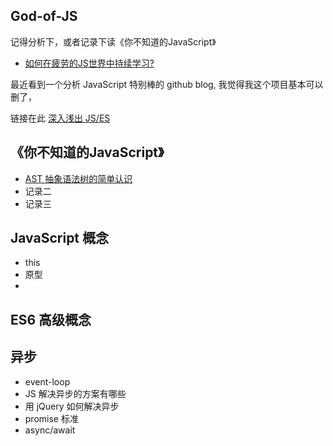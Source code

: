 ## God-of-JS

记得分析下，或者记录下读《你不知道的JavaScript》

- [如何在疲劳的JS世界中持续学习?](https://github.com/guangxiao/God-of-JS/issues/1)


最近看到一个分析 JavaScript 特别棒的 github blog, 我觉得我这个项目基本可以删了，

链接在此  [深入浅出 JS/ES](https://github.com/mqyqingfeng/Blog)

## 《你不知道的JavaScript》

- [AST 抽象语法树的简单认识](https://github.com/ravencrown/God-of-JS/issues/2)
- 记录二
- 记录三

## JavaScript 概念

- this
- 原型
- 

## ES6 高级概念

## 异步

- event-loop
- JS 解决异步的方案有哪些
- 用 jQuery 如何解决异步
- promise 标准
- async/await

